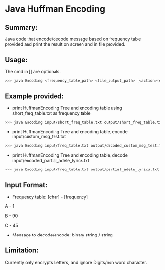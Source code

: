 # Java Huffman Encoding
 
## Summary:
Java code that encode/decode message based on frequency table provided 
and print the result on screen and in file provided.
 
 
## Usage:
The cmd in [] are optionals. 
```bash
>>> java Encoding <frequency_table_path> <file_output_path> [<action>(encode/decode) <path to message>]
```
 
## Example provided:
- print HuffmanEncoding Tree and encoding table using short_freq_table.txt as frequency table
```bash
>>> java Encoding input/short_freq_table.txt output/short_freq_table.txt
```
- print HuffmanEncoding Tree and encoding table, encode input/custom_msg_test.txt
```bash
>>> java Encoding input/freq_table.txt output/decoded_custom_msg_test.txt encode input/custom_msg_test.txt
```
- print HuffmanEncoding Tree and encoding table, decode input/encoded_partial_adele_lyrics.txt
```bash
>>> java Encoding input/freq_table.txt output/partial_adele_lyrics.txt decode input/encoded_partial_adele_lyrics.txt
```

## Input Format:
- Frequency table: [char] - [frequency]

A - 1

B - 90

C - 45


- Message to decode/encode: binary string  / string
 
## Limitation:
Currently only encrypts Letters, and ignore Digits/non word character.
